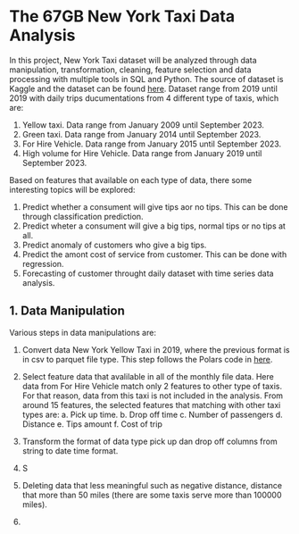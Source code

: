 # The 67GB New York Taxi Data Analysis

In this project, New York Taxi dataset will be analyzed through data manipulation, transformation, cleaning, feature selection and data processing with multiple tools in SQL and Python. The source of dataset is Kaggle and the dataset can be found [here](https://www.kaggle.com/datasets/microize/nyc-taxi-dataset). Dataset range from 2019 until 2019 with daily trips ducumentations from 4 different type of taxis, which are:
1. Yellow taxi. Data range from January 2009 until September 2023.
2. Green taxi. Data range from January 2014 until September 2023.
3. For Hire Vehicle. Data range from January 2015 until September 2023.
4. High volume for Hire Vehicle. Data range from January 2019 until September 2023.

Based on features that available on each type of data, there some interesting topics will be explored:
1. Predict whether a consument will give tips aor no tips. This can be done through classification prediction.
2. Predict wheter a consument will give a big tips, normal tips or no tips at all.
3. Predict anomaly of customers who give a big tips.
4. Predict the amont cost of service from customer. This can be done with regression.
5. Forecasting of customer throught daily dataset with time series data analysis.

## 1. Data Manipulation
Various steps in data manipulations are:

1. Convert data New York Yellow Taxi in 2019, where the previous format is in csv to parquet file type. This step follows the Polars code in [here](https://github.com/imdwipayana/Portfolio-Projects/blob/main/67%20GB%20Full%20Data%20Analysis/Convert_csv_2019_to_parquet.ipynb).
2. Select feature data that avalilable in all of the monthly file data. Here data from For Hire Vehicle match only 2 features to other type of taxis. For that reason, data from this taxi is not included in the analysis. From around 15 features, the selected features that matching with other taxi types are:
   a. Pick up time.
   b. Drop off time
   c. Number of passengers
   d. Distance
   e. Tips amount
   f. Cost of trip
   
4. Transform the format of data type pick up dan drop off columns from string to date time format.
5. S
6. Deleting data that less meaningful such as negative distance, distance that more than 50 miles (there are some taxis serve more than 100000 miles).
7. 
